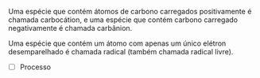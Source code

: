 Uma espécie que contém átomos de carbono carregados positivamente é chamada carbocátion, e uma espécie que contém carbono carregado negativamente é chamada carbânion. 

Uma espécie que contém um átomo com apenas um único elétron desemparelhado é chamada radical (também chamada radical livre).

- [ ] Processo 
